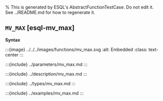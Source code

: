 % This is generated by ESQL's AbstractFunctionTestCase. Do not edit it. See ../README.md for how to regenerate it.

## `MV_MAX` [esql-mv_max]

**Syntax**

:::{image} ../../../images/functions/mv_max.svg
:alt: Embedded
:class: text-center
:::


:::{include} ../parameters/mv_max.md
:::

:::{include} ../description/mv_max.md
:::

:::{include} ../types/mv_max.md
:::

:::{include} ../examples/mv_max.md
:::
